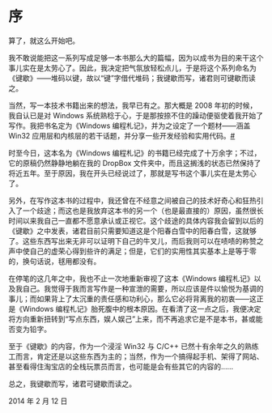 # 序

算了，就这么开始吧。

我不敢说能把这一系列写成足够一本书那么大的篇幅，因为以成书为目的来干这个事儿实在是太劳心了。因此，我决定把气氛放轻松点儿，于是将这个系列命名为《键歇》——堆码以键，故以“键”字借代堆码；我键歇而写，诸君则可键歇而读之。

当然，写一本技术书籍出来的想法，我早已有之。那大概是 2008 年初的时候，我自认已是对 Windows 系统熟稔于心，于是那按捺不住的躁动便驱使着我开始了写作。我把书名定为《Windows 编程札记》，并为之设定了一个题材——涵盖 Win32 应用层和内核层的若干话题，并分享一些开发经验和实用代码。[#](http://blog.titilima.com/2-decisions.html "马说:两个决定")

时至今日，这本名为《Windows 编程札记》的书籍已经完成了十万余字；不过，它的原稿仍然静静地躺在我的 DropBox 文件夹中，而且这搁浅的状态已然保持了将近五年。至于原因，我在开头已经说过了，那就是写书这个事儿实在是太劳心了。

另外，在写作这本书的过程中，我还曾在不经意之间被自己的技术好奇心和狂热引入了一个歧途；而这也是我放弃这本书的另一个（也是最直接的）原因，虽然很长时间以来我自己一直都不愿意承认或正视它。这个歧途的具体内容我会留到以后的《键歇》之中发表，诸君目前只需要知道这是个阳春白雪中的阳春白雪，这就够了。这些东西写出来无非可以证明下自己的牛叉儿，而后我则可以在啧啧的称赞之声中使自己的虚荣心得到些许的满足；但是，它们的实用性其实基本上是等于零的，换句话说，毬用都没有。

在停笔的这几年之中，我也不止一次地重新审视了这本《Windows 编程札记》以及我自己。我觉得于我而言写作是一种宣泄的需要，所以应该是件以愉悦为基调的事儿；而如果背上了太沉重的责任感和功利心，那么它必将背离我的初衷——这正是《Windows 编程札记》胎死腹中的根本原因。在看清了这一点之后，我便决定将方向重新扭转到“写点东西，娱人娱己”上来，而不再追求它是不是本书，甚或能否变为铅字。

至于《键歇》的内容，作为一个浸淫 Win32 与 C/C++ 已然十有余年之久的熟练工而言，肯定还是以这些东西为主的；当然，作为一个搞得起手机、架得了网站、甚至看得住淘宝店的全栈玩票员而言，也可能是会有些其它的内容的……

总之，我键歇而写，诸君可键歇而读之。

2014 年 2 月 12 日

